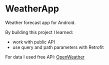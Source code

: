 # WeatherApp

Weather forecast app for Android.

By building this project I learned:
- work with public API
- use query and path parameters with Retrofit

For data I used free API: <a href="https://openweathermap.org/api" target="_blank">OpenWeather</a>
